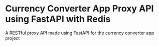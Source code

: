 # Currency Converter App Proxy API using FastAPI with Redis

A RESTful proxy API made using FastAPI for the currency converter app project

